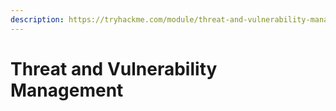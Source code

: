 ```yaml
---
description: https://tryhackme.com/module/threat-and-vulnerability-management
---
```


# Threat and Vulnerability Management

